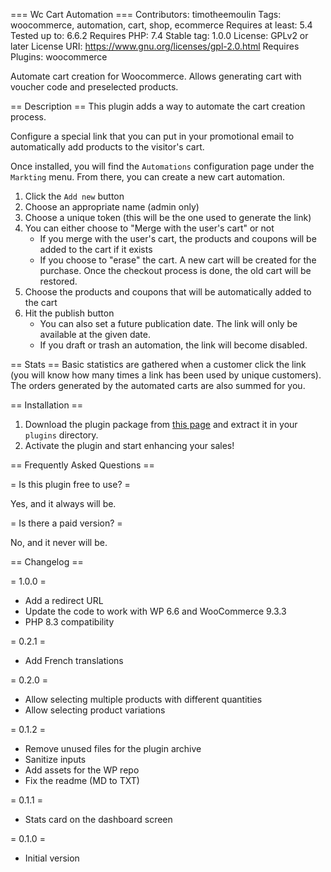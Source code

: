 === Wc Cart Automation ===
Contributors: timotheemoulin
Tags: woocommerce, automation, cart, shop, ecommerce
Requires at least: 5.4
Tested up to: 6.6.2
Requires PHP: 7.4
Stable tag: 1.0.0
License: GPLv2 or later
License URI: https://www.gnu.org/licenses/gpl-2.0.html
Requires Plugins: woocommerce

Automate cart creation for Woocommerce. Allows generating cart with voucher code and preselected products.

== Description ==
This plugin adds a way to automate the cart creation process.

Configure a special link that you can put in your promotional email to automatically add products to the visitor's cart.

Once installed, you will find the `Automations` configuration page under the `Markting` menu. From there, you can create a new cart automation.

1. Click the `Add new` button
2. Choose an appropriate name (admin only)
3. Choose a unique token (this will be the one used to generate the link)
4. You can either choose to "Merge with the user's cart" or not
	- If you merge with the user's cart, the products and coupons will be added to the cart if it exists
	- If you choose to "erase" the cart. A new cart will be created for the purchase. Once the checkout process is done, the old cart will be restored.
5. Choose the products and coupons that will be automatically added to the cart
6. Hit the publish button
	- You can also set a future publication date. The link will only be available at the given date.
	- If you draft or trash an automation, the link will become disabled.

== Stats ==
Basic statistics are gathered when a customer click the link (you will know how many times a link has been used by unique customers). The orders generated by the automated carts
are also summed for you.

== Installation ==
1. Download the plugin package from [this page](https://w.org/plugins/wc-cart-automation) and extract it in your `plugins` directory.
1. Activate the plugin and start enhancing your sales!

== Frequently Asked Questions ==

= Is this plugin free to use? =

Yes, and it always will be.

= Is there a paid version? =

No, and it never will be.

== Changelog ==

= 1.0.0 =
* Add a redirect URL
* Update the code to work with WP 6.6 and WooCommerce 9.3.3
* PHP 8.3 compatibility

= 0.2.1 =
* Add French translations

= 0.2.0 =
* Allow selecting multiple products with different quantities
* Allow selecting product variations

= 0.1.2 =
* Remove unused files for the plugin archive
* Sanitize inputs
* Add assets for the WP repo
* Fix the readme (MD to TXT)

= 0.1.1 =
* Stats card on the dashboard screen

= 0.1.0 =
* Initial version
